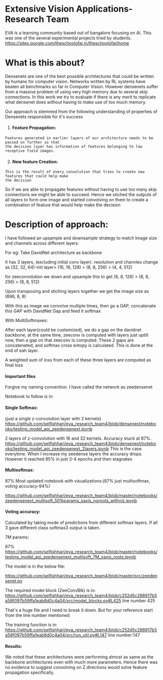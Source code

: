 # Extensive Vision Applications- Research Team
EVA is a learning community based out of bangalore focusing on AI. This was one of the several experimental projects tried by students.
https://sites.google.com/theschoolofai.in/theschoolofai/home


  # What is this about?
  Densenets are one of the best possible architectures that could be written by humans for computer vision. Networks written by RL systems have beaten all benchmarks so far in Computer Vision.
  However densenets suffer from a massive problem of using very high memory due to several skip connections. In this work we try to evaluate if there is any merit to replicate what densenet does without having to make use of too much memory.
  
  Our approach is stemmed from the following understanding of properties of Densenets responsible for it's success
  1. #### Feature Propagation: 
    Features generated in earlier layers of our architecture needs to be passed on further so that
    the decision layer has information of features belonging to low receptive field images.
  2. #### New feature Creation:
    This is the result of every convolution that tries to create new features that could help make
    the decision
    
So if we are able to propagate features without having to use too many skip connections we might be able to succeed. Hence we stiched the outputs of all layers to form one image and started convolving on them to create a combination of feature that would help make the decision

  
  
  # Description of approach:
  
  I have followed an upsample and downsample strategy to match Image size and channels across different layers.
  
  For eg: 
  Take DavidNet architecture as backbone
  
  It has 3 layers, (excluding initial conv layer).
  resolution and channles change as (32, 32, 64)-init layer> (16, 16, 128) > (8, 8, 256) > (4, 4, 512)
  
  
  for zeeconvolution we down and upsample this to get (8, 8, 128) > (8, 8, 256) > (8, 8, 512)
  
  Upon transposing and stiching layers together we get the image size as (896, 8, 8)
  
  With this as image we convolve multiple times, then go a GAP, concatenate this GAP with DavidNet Gap and feed it softmax 
  
  With MultiSoftmaxes:
  
  After each layer(could be customized), we do a gap on the davidnet backbone, at the same time, zeeconv is computed with layers just uptill now, then a gap on that zeeconv is computed.
  These 2 gaps are concatenated, and softmax cross entopy is calculated. This is done at the end of eah layer.
  
  A weighted sum of loss from each of these three layers are computed as final loss

#### Important files
  
  Forgive my naming convention. I have called the network as zeedensenet
   
  Notebook to follow is in:
  
  #### Single Softmax:
  (just a single z-convolution layer with 2 kernels)
  https://github.com/selfishhari/eva_research_team4/blob/densenext/notebooks/testing_model_api_zeedensenext.ipynb
  
  2 layers of z-convolution with 16 and 32 kernels. Accuracy stuck at 87%. 
  https://github.com/selfishhari/eva_research_team4/blob/densenext/notebooks/testing_model_api_zeedensenext_2layers.ipynb
  This is the case everytime. 
  When I increase my zeedense layers the accuracy drops.
  However it reached 85% in just 3-4 epochs and then stagnates
  
  #### Multisoftmax:
  87%
  Most updated notebook with visualizations:(87% just multisoftmax, voting accuracy-94%)
  
  https://github.com/selfishhari/eva_research_team4/blob/master/notebooks/zeedensenext_multisoft_501kparams_xaxis_noroots_withviz.ipynb
  #### Voting accuracy:
  Calculated by taking mode of predictions from different softmax layers. If all 3 gave different class softmax3 output is taken.
  
  
  7M params:
  
  87%
  https://github.com/selfishhari/eva_research_team4/blob/master/notebooks/testing_model_api_zeedensenext_multisoft_7M_xaxis_roots.ipynb
  
  
  
  The model is in the below file:
  
  https://github.com/selfishhari/eva_research_team4/blob/master/src/zeedensenet.py
  
  
  The required model block (ZeeConvBlk) is in:
  https://github.com/selfishhari/eva_research_team4/blob/c252d5c288917b5a58f097b59ffa1eab8d0c4a04/src/model_blocks.py#L425 line number 425
  
  
  
  That's a huge file and I need to break it down. But for your reference start from the line number mentioned
  
  
  The training function is in:
  https://github.com/selfishhari/eva_research_team4/blob/c252d5c288917b5a58f097b59ffa1eab8d0c4a04/src/run_util.py#L147 line number:147
  
  
#### Results:

We noted that these architectures were performing almost as same as the backbone architectures even with much more parameters.
Hence there was no evidence to suggest convolving on Z directions would solve feature propagation specifically.

